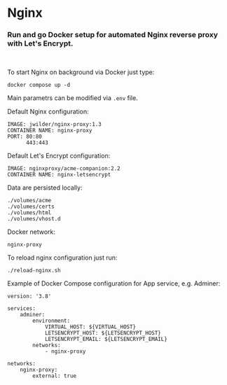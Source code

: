 # Nginx
### Run and go Docker setup for automated Nginx reverse proxy with Let's Encrypt.

<br />

To start Nginx on background via Docker just type:
```
docker compose up -d
```

Main parametrs can be modified via `.env` file.


Default Nginx configuration:
```
IMAGE: jwilder/nginx-proxy:1.3
CONTAINER NAME: nginx-proxy
PORT: 80:80
      443:443
```

Default Let's Encrypt configuration:
```
IMAGE: nginxproxy/acme-companion:2.2
CONTAINER NAME: nginx-letsencrypt
```

Data are persisted locally:
```
./volumes/acme
./volumes/certs
./volumes/html
./volumes/vhost.d
```

Docker network:
```
nginx-proxy
```

To reload nginx configuration just run:
```
./reload-nginx.sh
```

Example of Docker Compose configuration for App service, e.g. Adminer:
```
version: '3.8'

services:
    adminer:
        environment:
            VIRTUAL_HOST: ${VIRTUAL_HOST}
            LETSENCRYPT_HOST: ${LETSENCRYPT_HOST}
            LETSENCRYPT_EMAIL: ${LETSENCRYPT_EMAIL}
        networks:
            - nginx-proxy

networks:
    nginx-proxy:
        external: true
```